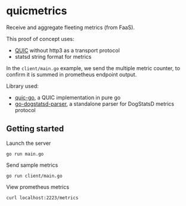 # quicmetrics

Receive and aggregate fleeting metrics (from FaaS).

This proof of concept uses:
- [QUIC](https://peering.google.com/#/learn-more/quic) without http3 as a transport protocol
- statsd string format for metrics

In the `client/main.go` example, we send the multiple metric counter, to confirm it is summed in prometheus endpoint output.

Library used:
- [quic-go](https://github.com/lucas-clemente/quic-go), a QUIC implementation in pure go
- [go-dogstatsd-parser](https://github.com/narqo/go-dogstatsd-parser), a standalone parser for DogStatsD metrics protocol

## Getting started

Launch the server

    go run main.go


Send sample metrics

    go run client/main.go


View prometheus metrics

    curl localhost:2223/metrics

